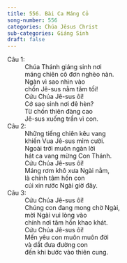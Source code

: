 ```yaml
---
title: 556. Bài Ca Máng Cỏ
song-number: 556
categories: Chúa Jêsus Christ
sub-categories: Giáng Sinh
draft: false
---
```

<dl><dt>Câu 1:</dt><dd data-verse="1"> Chúa Thánh giáng sinh nơi <br/>máng chiên cô đơn nghèo nàn. <br/>Ngàn vì sao nhìn vào <br/>chốn Jê-sus nằm tăm tối! <br/>Cứu Chúa Jê-sus ôi! <br/>Cớ sao sinh nơi đê hèn? <br/>Từ chốn thiên đàng cao <br/>Jê-sus xuống trần vì con. </dd><dt>Câu 2:</dt><dd data-verse="2">Những tiếng chiên kêu vang <br/>khiến Vua Jê-sus mỉm cười. <br/>Ngoài trời muôn ngàn lời <br/>hát ca vang mừng Con Thánh. <br/>Cứu Chúa Jê-sus ôi! <br/>Máng rơm khô xưa Ngài nằm, <br/>là chính tâm hồn con <br/>cúi xin rước Ngài giờ đây. </dd><dt>Câu 3:</dt><dd data-verse="3">Cứu Chúa Jê-sus ôi! <br/>Chúng con đang mong chờ Ngài, <br/>mời Ngài vui lòng vào <br/>chính nơi tâm hồn khao khát. <br/>Cứu Chúa Jê-sus ôi! <br/>Mến yêu con muôn muôn đời <br/>và dắt đưa đường con <br/>đến khi bước vào thiên cung. </dd></dl>